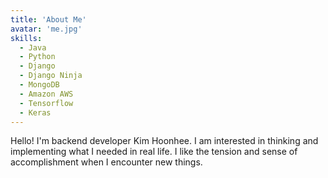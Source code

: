 ```yaml
---
title: 'About Me'
avatar: 'me.jpg'
skills:
  - Java
  - Python
  - Django
  - Django Ninja
  - MongoDB
  - Amazon AWS
  - Tensorflow
  - Keras
---
```


Hello! I'm backend developer Kim Hoonhee.
I am interested in thinking and implementing what I needed in real life.
I like the tension and sense of accomplishment when I encounter new things.
